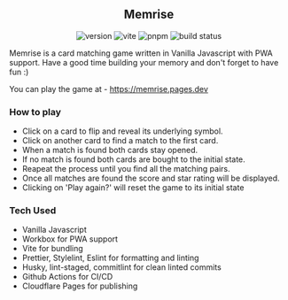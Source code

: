 <div align="center">
  <h2>Memrise</h2>
  <img src="https://img.shields.io/github/package-json/v/fatehak/memrise" alt="version" />
<img src="https://img.shields.io/github/package-json/dependency-version/fatehak/memrise/dev/vite" alt="vite" />
<img src="https://img.shields.io/badge/pnpm-latest-yellow" alt="pnpm" />
  <img src="https://img.shields.io/github/actions/workflow/status/fatehak/memrise/deploy_prod.yaml?branch=main" alt="build status" />
</div>

Memrise is a card matching game written in Vanilla Javascript with PWA support. Have a good time building your memory and don't forget to have fun :)

You can play the game at - https://memrise.pages.dev

### How to play

- Click on a card to flip and reveal its underlying symbol.
- Click on another card to find a match to the first card.
- When a match is found both cards stay opened.
- If no match is found both cards are bought to the initial state.
- Reapeat the process until you find all the matching pairs.
- Once all matches are found the score and star rating will be displayed.
- Clicking on 'Play again?' will reset the game to its initial state

### Tech Used

- Vanilla Javascript
- Workbox for PWA support
- Vite for bundling
- Prettier, Stylelint, Eslint for formatting and linting
- Husky, lint-staged, commitlint for clean linted commits
- Github Actions for CI/CD
- Cloudflare Pages for publishing
